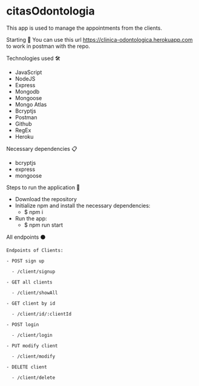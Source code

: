 # citasOdontologia

This app is used to manage the appointments from the clients.

Starting 🚀
You can use this url https://clinica-odontologica.herokuapp.com to work in postman with the repo.

Technologies used 🛠️
- JavaScript
- NodeJS
- Express
- Mongodb
- Mongoose
- Mongo Atlas
- Bcryptjs
- Postman
- Github
- RegEx
- Heroku

Necessary dependencies 📋
- bcryptjs
- express
- mongoose

Steps to run the application 🚀
- Download the repository
- Initialize npm and install the necessary dependencies:
  - $ npm i
- Run the app:
  - $ npm run start
  
  
All endpoints ⚫
```
Endpoints of Clients:

- POST sign up

  - /client/signup
  
- GET all clients

  - /client/showAll
  
- GET client by id

  - /client/id/:clientId
  
- POST login

  - /client/login
  
- PUT modify client

  - /client/modify
  
- DELETE client

  - /client/delete
  ```